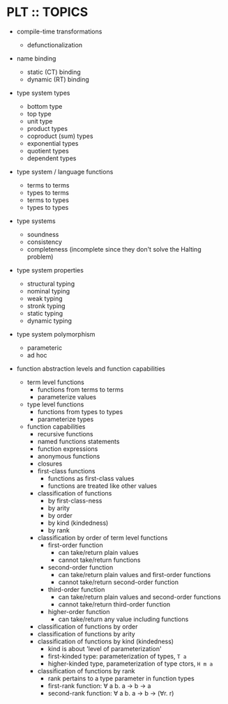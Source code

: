 # PLT :: TOPICS

* compile-time transformations
  - defunctionalization

* name binding
  - static (CT) binding
  - dynamic (RT) binding

* type system types
  - bottom type
  - top type
  - unit type
  - product types
  - coproduct (sum) types
  - exponential types
  - quotient types
  - dependent types

* type system / language functions
  - terms to terms
  - types to terms
  - terms to types
  - types to types

* type systems
  - soundness
  - consistency
  - completeness (incomplete since they don't solve the Halting problem)

* type system properties
  - structural typing
  - nominal typing
  - weak typing
  - stronk typing
  - static typing
  - dynamic typing

* type system polymorphism
  - parameteric
  - ad hoc

* function abstraction levels and function capabilities
  - term level functions
    - functions from terms to terms
    - parameterize values
  - type level functions
    - functions from types to types
    - parameterize types
  * function capabilities
    - recursive functions
    - named functions statements
    - function expressions
    - anonymous functions
    - closures
    - first-class functions
      - functions as first-class values
      - functions are treated like other values
    * classification of functions
      - by first-class-ness
      - by arity
      - by order
      - by kind (kindedness)
      - by rank
    * classification by order of term level functions
      - first-order function
        - can take/return plain values
        - cannot take/return functions
      - second-order function
        - can take/return plain values and first-order functions
        - cannot take/return second-order function
      - third-order function
        - can take/return plain values and second-order functions
        - cannot take/return third-order function
      - higher-order function
        - can take/return any value including functions
    * classification of functions by order
    * classification of functions by arity
    * classification of functions by kind (kindedness)
      - kind is about 'level of parameterization'
      - first-kinded type: parameterization of types, `T a`
      - higher-kinded type, parameterization of type ctors, `H m a`
    * classification of functions by rank
      - rank pertains to a type parameter in function types
      - first-rank function: ∀ a b. a -> b -> a
      - second-rank function: ∀ a b. a -> b -> (∀r. r)
